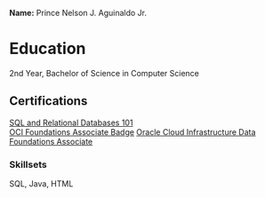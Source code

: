 **Name:** Prince Nelson J. Aguinaldo Jr.

<h1>Education</h1> 
2nd Year, Bachelor of Science in Computer Science

<h2>Certifications</h2>
<a href="https://courses.cognitiveclass.ai/certificates/e1fc42ed2a854cd58cc16e940c6f73db">SQL and Relational Databases 101</a> <br>
<a href="https://github.com/user-attachments/assets/65216f50-770c-4002-94e7-fbfd6999551b">OCI Foundations Associate Badge</a>
<a href="https://github.com/user-attachments/assets/82251528-e377-4254-acc7-c45a6ef93e2d">Oracle Cloud Infrastructure Data Foundations Associate</a>

<h3>Skillsets</h3>
SQL, Java, HTML
